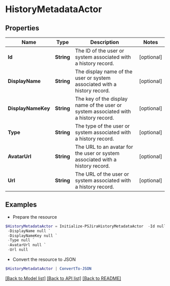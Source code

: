 # HistoryMetadataActor
## Properties

Name | Type | Description | Notes
------------ | ------------- | ------------- | -------------
**Id** | **String** | The ID of the user or system associated with a history record. | [optional] 
**DisplayName** | **String** | The display name of the user or system associated with a history record. | [optional] 
**DisplayNameKey** | **String** | The key of the display name of the user or system associated with a history record. | [optional] 
**Type** | **String** | The type of the user or system associated with a history record. | [optional] 
**AvatarUrl** | **String** | The URL to an avatar for the user or system associated with a history record. | [optional] 
**Url** | **String** | The URL of the user or system associated with a history record. | [optional] 

## Examples

- Prepare the resource
```powershell
$HistoryMetadataActor = Initialize-PSJiraHistoryMetadataActor  -Id null `
 -DisplayName null `
 -DisplayNameKey null `
 -Type null `
 -AvatarUrl null `
 -Url null
```

- Convert the resource to JSON
```powershell
$HistoryMetadataActor | ConvertTo-JSON
```

[[Back to Model list]](../README.md#documentation-for-models) [[Back to API list]](../README.md#documentation-for-api-endpoints) [[Back to README]](../README.md)

